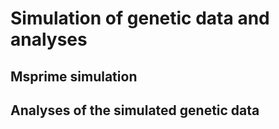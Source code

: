 # Simulation of genetic data and analyses

## Msprime simulation

## Analyses of the simulated genetic data

